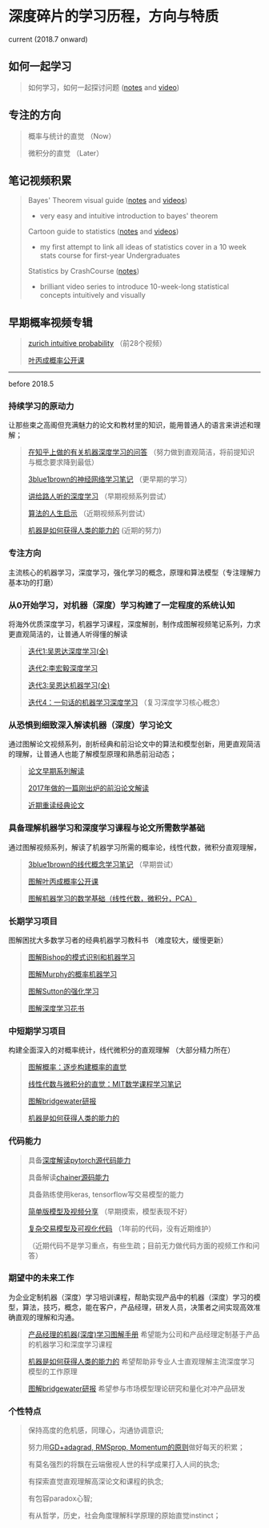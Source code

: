 # 深度碎片的学习历程，方向与特质



current (2018.7 onward) 

## 如何一起学习

> 如何学习，如何一起探讨问题 ([notes](https://github.com/EmbraceLife/shendusuipian/issues/11) and [video](https://www.bilibili.com/video/av17823290))  

## 专注的方向

> 概率与统计的直觉 （Now）
>
> 微积分的直觉 （Later）

## 笔记视频积累

> Bayes' Theorem visual guide ([notes](http://htmlpreview.github.io/?https://github.com/EmbraceLife/shendusuipian/blob/master/Bayes%20Theorem%20Visualization.html) and [videos](https://www.bilibili.com/video/av26967124/))
>
> - very easy and intuitive introduction to bayes' theorem
>
> Cartoon guide to statistics ([notes](https://github.com/EmbraceLife/shendusuipian/blob/master/statistics%20in%20cartoon.pdf) and [videos](https://www.bilibili.com/video/av27442306/?p=1)) 
>
> - my first attempt to link all ideas of statistics cover in a 10 week stats course for first-year Undergraduates
>
> Statistics by CrashCourse ([notes](https://github.com/EmbraceLife/shendusuipian/issues/4))  
>
> - brilliant video series to introduce 10-week-long statistical concepts intuitively and visually

## 早期概率视频专辑

> [zurich intuitive probability](https://www.bilibili.com/video/av23922698/)  （前28个视频）
>
> [叶丙成概率公开课](https://zhuanlan.zhihu.com/p/34835280)  



---

before 2018.5

### 持续学习的原动力

让那些束之高阁但充满魅力的论文和教材里的知识，能用普通人的语言来讲述和理解；

> [在知乎上做的有关机器深度学习的问答](https://www.zhihu.com/people/shendusuipian/answers) （努力做到直观简洁，将前提知识与概念要求降到最低）
>
> [3blue1brown的神经网络学习笔记](https://zhuanlan.zhihu.com/p/31610304) （更早期的学习）
>
> [讲给路人听的深度学习](https://zhuanlan.zhihu.com/c_164834731) （早期视频系列尝试）
>
> [算法的人生启示](https://zhuanlan.zhihu.com/c_186658192) （近期视频系列尝试）
>
> [机器是如何获得人类的能力的](https://www.bilibili.com/video/av23972551/) (近期的努力)



### 专注方向

主流核心的机器学习，深度学习，强化学习的概念，原理和算法模型（专注理解力基本功的打磨）



### 从0开始学习，对机器（深度）学习构建了一定程度的系统认知

将海外优质深度学习，机器学习课程，深度解剖，制作成图解视频笔记系列，力求更直观简洁的，让普通人听得懂的解读

> [迭代1:吴恩达深度学习(全)](https://zhuanlan.zhihu.com/c_125766243)
>
> [迭代2:李宏毅深度学习](https://zhuanlan.zhihu.com/c_170327360)
>
> [迭代3:吴恩达机器学习(全)](https://zhuanlan.zhihu.com/c_171761254)
>
> [迭代4：一句话的机器学习深度学习](https://zhuanlan.zhihu.com/c_183710782) （复习深度学习核心概念） 



### 从恐惧到细致深入解读机器（深度）学习论文

通过图解论文视频系列，剖析经典和前沿论文中的算法和模型创新，用更直观简洁的理解，让普通人也能了解模型原理和熟悉前沿动态；

> [论文早期系列解读](https://zhuanlan.zhihu.com/p/30900244)
>
> [2017年做的一篇刚出炉的前沿论文解读](https://zhuanlan.zhihu.com/p/31401390) 
>
> [近期重读经典论文](https://zhuanlan.zhihu.com/c_170572456) 



### 具备理解机器学习和深度学习课程与论文所需数学基础

通过图解视频系列，解读了机器学习所需的概率论，线性代数，微积分直观理解，

> [3blue1brown的线代概念学习笔记](https://zhuanlan.zhihu.com/p/32580897) （早期尝试）
>
> [图解叶丙成概率公开课](https://www.bilibili.com/video/av19511740/) 
>
> [图解机器学习的数学基础（线性代数，微积分，PCA）](https://www.bilibili.com/video/av21562345/)



### 长期学习项目

 图解困扰大多数学习者的经典机器学习教科书 （难度较大，缓慢更新）

> [图解Bishop的模式识别和机器学习](https://www.bilibili.com/video/av23315701/?spm_id_from=333.23.home_video_list.2)
>
> [图解Murphy的概率机器学习](https://www.bilibili.com/video/av23323837/?spm_id_from=333.23.home_video_list.1)
>
> [图解Sutton的强化学习](https://www.bilibili.com/video/av22165205/)
>
> [图解深度学习花书](https://zhuanlan.zhihu.com/c_172262754) 



### 中短期学习项目

构建全面深入的对概率统计，线代微积分的直观理解 （大部分精力所在）

> [图解概率：逐步构建概率的直觉](https://www.bilibili.com/video/av23922698/) 
>
> [线性代数与微积分的直觉：MIT数学课程学习笔记](https://www.bilibili.com/video/av24488624/)
>
> [图解bridgewater研报](https://www.bilibili.com/video/av24237591/)
>
> [机器是如何获得人类的能力的](https://www.bilibili.com/video/av23972551/) 
>



### 代码能力

> 具备[深度解读pytorch源代码能力](https://zhuanlan.zhihu.com/p/29916596)
>
> 具备解读[chainer源码能力](https://zhuanlan.zhihu.com/p/31017975)
>
> 具备熟练使用keras, tensorflow写交易模型的能力
>
> [简单版模型及视频分享](https://zhuanlan.zhihu.com/p/29211289) （早期摸索，模型表现不好）
>
> [复杂交易模型及可视化代码](https://github.com/EmbraceLife/LIE/tree/master/my_utils) （1年前的代码，没有近期维护）
>
> （近期代码不是学习重点，有些生疏；目前无力做代码方面的视频工作和问答）



### 期望中的未来工作

为企业定制机器（深度）学习培训课程，帮助实现产品中的机器（深度）学习的模型，算法，技巧，概念，能在客户，产品经理，研发人员，决策者之间实现高效准确直观的理解和沟通。

> [产品经理的机器(深度)学习图解手册](https://www.bilibili.com/video/av22365322/) 希望能为公司和产品经理定制基于产品的机器学习和深度学习课程
>
> [机器是如何获得人类的能力的](https://www.bilibili.com/video/av23972551/) 希望帮助非专业人士直观理解主流深度学习模型的工作原理
>
> [图解bridgewater研报](https://www.bilibili.com/video/av24237591/) 希望参与市场模型理论研究和量化对冲产品研发



### 个性特点

> 保持高度的危机感，同理心，沟通协调意识; 
>
> 努力用[GD+adagrad, RMSprop, Momentum的原则](https://www.bilibili.com/video/av20381986/?p=68)做好每天的积累； 
>
> 有莫名强烈的将飘在云端傲视人世的科学成果打入人间的执念; 
>
> 有探索直觉直观理解高深论文和课程的执念; 
>
> 有包容paradox心智; 
>
> 有从哲学，历史，社会角度理解科学原理的原始直觉instinct；